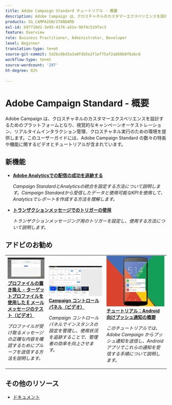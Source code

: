```yaml
---
title: Adobe Campaign Standard チュートリアル - 概要
description: Adobe Campaign は、クロスチャネルのカスタマーエクスペリエンスを設計するためのプラットフォームとなり、視覚的なキャンペーンオーケストレーション、リアルタイムインタラクション管理、クロスチャネル実行のための環境を提供します。このユーザーガイドには、Adobe Campaign Standard の多くの機能に関するビデオとチュートリアルが含まれています。
products: SG_CAMPAIGN/STANDARD
exl-id: b97710d1-3e93-41f6-a51e-9bf4c519fec3
feature: Overview
role: Business Practitioner, Administrator, Developer
level: Beginner
translation-type: tm+mt
source-git-commit: 5d2bc8bd3a3a0fdb5e2f1ef75af2ab60b8f6abc8
workflow-type: tm+mt
source-wordcount: '297'
ht-degree: 82%

---
```


# Adobe Campaign Standard - 概要

Adobe Campaign は、クロスチャネルのカスタマーエクスペリエンスを設計するためのプラットフォームとなり、視覚的なキャンペーンオーケストレーション、リアルタイムインタラクション管理、クロスチャネル実行のための環境を提供します。このユーザーガイドには、Adobe Campaign Standard の数々の特長や機能に関するビデオとチュートリアルが含まれています。

## 新機能

* **[Adobe Analyticsでの配信の成功を追跡する](/help/integrations/track-the-success-of-your-deliveries-in-analytics.md)**

   *Campaign StandardとAnalyticsの統合を設定する方法について説明します。Campaign Standardから受信したデータと使用可能なKPIを使用して、Analyticsでレポートを作成する方法を理解します。*

* **[トランザクションメッセージでのトリガーの使用](/help/integrations/using-triggers-for-transactional-messaging-overview.md)**

   *トランザクションメッセージング用のトリガーを設定し、使用する方法について説明します。*

## アドビのお勧め

<table>
<tr>
  <td>
    <a href="./communication-channels/email/profile-substitution.md"> 
      <img alt="プロファイルの置き換え - ターゲットプロファイルを使用した E メールメッセージのテスト（ビデオ）" src="./assets/substitution_tab.png"/>
    </a>
    <div>
      <a href="./communication-channels/email/profile-substitution.md">
    <strong>プロファイルの置き換え - ターゲットプロファイルを使用した E メールメッセージのテスト（ビデオ）</strong>
    </a>
    </div>
    <p>
    <em>プロファイルが受け取るメッセージの正確な内容を確認するためにプルーフを送信する方法を説明します。</em>
    <p>
  </td>
   <td>
    <a href="https://docs.adobe.com/content/help/ja-JP/campaign-standard-learn/control-panel/control-panel-overview.html">
      <img alt="Campaign コントロールパネル（ビデオ）" src="./assets/control-panel.png" />
    </a>
    <div>
    <a href="https://docs.adobe.com/content/help/ja-JP/campaign-standard-learn/control-panel/control-panel-overview.html">
    <strong>Campaign コントロールパネル（ビデオ）</strong>
    </a>
    </div>
    <p>
    <em> Campaign コントロールパネルでインスタンスの設定を管理し、使用状況を追跡することで、管理者の効率を向上させます。</em>
    <p>
  </td>
  <td>
    <a href="https://docs.adobe.com/content/help/ja-JP/campaign-standard-learn/getting-started-with-push-notifications-android/introduction.translate.html">
      <img alt="チュートリアル：Android 向けプッシュ通知の概要" src="./assets/push-for-android.png" />
    </a>
    <div>
      <a href="https://docs.adobe.com/content/help/en/campaign-standard-learn/getting-started-with-push-notifications-android/introduction.html">
    <strong>チュートリアル：Android 向けプッシュ通知の概要</strong>
    </a>
    </div>
    <p>
    <em>このチュートリアルでは、Adobe Campaign からプッシュ通知を送信し、Android アプリでこれらの通知を受信する手順について説明します。</em>
    <p>
  </td>
</tr>
</table>

## その他のリソース

* [ドキュメント](https://docs.adobe.com/content/help/ja-JP/campaign-standard/using/campaign-standard-home.html)
